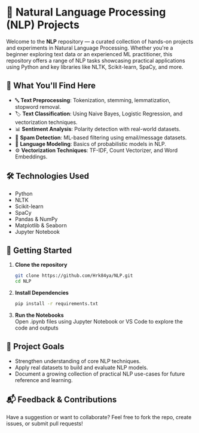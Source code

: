 # 🧠 Natural Language Processing (NLP) Projects

Welcome to the **NLP** repository — a curated collection of hands-on projects and experiments in Natural Language Processing. Whether you're a beginner exploring text data or an experienced ML practitioner, this repository offers a range of NLP tasks showcasing practical applications using Python and key libraries like NLTK, Scikit-learn, SpaCy, and more.

## 🚀 What You'll Find Here

- 🔤 **Text Preprocessing**: Tokenization, stemming, lemmatization, stopword removal.
- 🏷️ **Text Classification**: Using Naive Bayes, Logistic Regression, and vectorization techniques.
- 📊 **Sentiment Analysis**: Polarity detection with real-world datasets.
- 📩 **Spam Detection**: ML-based filtering using email/message datasets.
- 🧠 **Language Modeling**: Basics of probabilistic models in NLP.
- ⚙️ **Vectorization Techniques**: TF-IDF, Count Vectorizer, and Word Embeddings.

## 🛠️ Technologies Used

- Python
- NLTK
- Scikit-learn
- SpaCy
- Pandas & NumPy
- Matplotlib & Seaborn
- Jupyter Notebook

## 📌 Getting Started

1. **Clone the repository**
   ```bash
   git clone https://github.com/Hrk84ya/NLP.git
   cd NLP
   ```
2. **Install Dependencies**
   ```bash
   pip install -r requirements.txt
   ```
3. **Run the Notebooks** <br>
   Open .ipynb files using Jupyter Notebook or VS Code to explore the code and outputs

## 🎯 Project Goals
- Strengthen understanding of core NLP techniques.
- Apply real datasets to build and evaluate NLP models.
- Document a growing collection of practical NLP use-cases for future reference and learning.

## 📬 Feedback & Contributions <br>
Have a suggestion or want to collaborate? Feel free to fork the repo, create issues, or submit pull requests!
